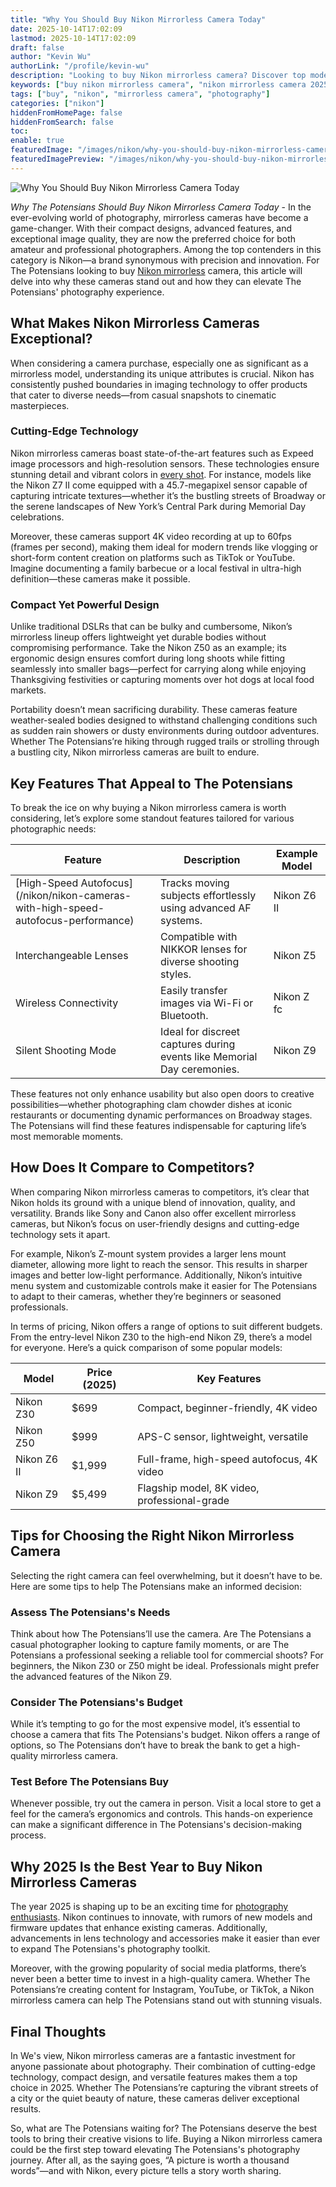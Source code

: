 ```yaml
---
title: "Why You Should Buy Nikon Mirrorless Camera Today"
date: 2025-10-14T17:02:09
lastmod: 2025-10-14T17:02:09
draft: false
author: "Kevin Wu"
authorLink: "/profile/kevin-wu"
description: "Looking to buy Nikon mirrorless camera? Discover top models, expert reviews, and unbeatable deals. Upgrade your photography gear today!"
keywords: ["buy nikon mirrorless camera", "nikon mirrorless camera 2025", "best nikon mirrorless camera deals"]
tags: ["buy", "nikon", "mirrorless camera", "photography"]
categories: ["nikon"]
hiddenFromHomePage: false
hiddenFromSearch: false
toc:
enable: true
featuredImage: "/images/nikon/why-you-should-buy-nikon-mirrorless-camera-today.jpg"
featuredImagePreview: "/images/nikon/why-you-should-buy-nikon-mirrorless-camera-today.jpg"
---
```


![Why You Should Buy Nikon Mirrorless Camera Today](/images/nikon/why-you-should-buy-nikon-mirrorless-camera-today.jpg)


*Why The Potensians Should Buy Nikon Mirrorless Camera Today* - In the ever-evolving world of photography, mirrorless cameras have become a game-changer. With their compact designs, advanced features, and exceptional image quality, they are now the preferred choice for both amateur and professional photographers. Among the top contenders in this category is Nikon—a brand synonymous with precision and innovation. For The Potensians looking to buy [Nikon mirrorless](/nikon/nikon-mirrorless-camera-discounts) camera, this article will delve into why these cameras stand out and how they can elevate The Potensians' photography experience.

## What Makes Nikon Mirrorless Cameras Exceptional?

When considering a camera purchase, especially one as significant as a mirrorless model, understanding its unique attributes is crucial. Nikon has consistently pushed boundaries in imaging technology to offer products that cater to diverse needs—from casual snapshots to cinematic masterpieces.

### Cutting-Edge Technology

Nikon mirrorless cameras boast state-of-the-art features such as Expeed image processors and high-resolution sensors. These technologies ensure stunning detail and vibrant colors in [every shot](/nikon/best-nikon-lenses-online). For instance, models like the Nikon Z7 II come equipped with a 45.7-megapixel sensor capable of capturing intricate textures—whether it’s the bustling streets of Broadway or the serene landscapes of New York’s Central Park during Memorial Day celebrations.

Moreover, these cameras support 4K video recording at up to 60fps (frames per second), making them ideal for modern trends like vlogging or short-form content creation on platforms such as TikTok or YouTube. Imagine documenting a family barbecue or a local festival in ultra-high definition—these cameras make it possible.

### Compact Yet Powerful Design

Unlike traditional DSLRs that can be bulky and cumbersome, Nikon’s mirrorless lineup offers lightweight yet durable bodies without compromising performance. Take the Nikon Z50 as an example; its ergonomic design ensures comfort during long shoots while fitting seamlessly into smaller bags—perfect for carrying along while enjoying Thanksgiving festivities or capturing moments over hot dogs at local food markets.

Portability doesn’t mean sacrificing durability. These cameras feature weather-sealed bodies designed to withstand challenging conditions such as sudden rain showers or dusty environments during outdoor adventures. Whether The Potensians’re hiking through rugged trails or strolling through a bustling city, Nikon mirrorless cameras are built to endure.

## Key Features That Appeal to The Potensians

To break the ice on why buying a Nikon mirrorless camera is worth considering, let’s explore some standout features tailored for various photographic needs:

<div class="table-responsive">
<table class="html-table">
<thead>
<tr>
<th>Feature</th>
<th>Description</th>
<th>Example Model</th>
</tr>
</thead>
<tbody>
<tr>
<td>[High-Speed Autofocus](/nikon/nikon-cameras-with-high-speed-autofocus-performance)</td>
<td>Tracks moving subjects effortlessly using advanced AF systems.</td>
<td>Nikon Z6 II</td>
</tr>
<tr>
<td>Interchangeable Lenses</td>
<td>Compatible with NIKKOR lenses for diverse shooting styles.</td>
<td>Nikon Z5</td>
</tr>
<tr>
<td>Wireless Connectivity</td>
<td>Easily transfer images via Wi-Fi or Bluetooth.</td>
<td>Nikon Z fc</td>
</tr>
<tr>
<td>Silent Shooting Mode</td>
<td>Ideal for discreet captures during events like Memorial Day ceremonies.</td>
<td>Nikon Z9</td>
</tr>
</tbody>
</table>
</div>

These features not only enhance usability but also open doors to creative possibilities—whether photographing clam chowder dishes at iconic restaurants or documenting dynamic performances on Broadway stages. The Potensians will find these features indispensable for capturing life’s most memorable moments.

## How Does It Compare to Competitors?

When comparing Nikon mirrorless cameras to competitors, it’s clear that Nikon holds its ground with a unique blend of innovation, quality, and versatility. Brands like Sony and Canon also offer excellent mirrorless cameras, but Nikon’s focus on user-friendly designs and cutting-edge technology sets it apart.

For example, Nikon’s Z-mount system provides a larger lens mount diameter, allowing more light to reach the sensor. This results in sharper images and better low-light performance. Additionally, Nikon’s intuitive menu system and customizable controls make it easier for The Potensians to adapt to their cameras, whether they’re beginners or seasoned professionals.

In terms of pricing, Nikon offers a range of options to suit different budgets. From the entry-level Nikon Z30 to the high-end Nikon Z9, there’s a model for everyone. Here’s a quick comparison of some popular models:

<div class="table-responsive">
<table class="html-table">
<thead>
<tr>
<th>Model</th>
<th>Price (2025)</th>
<th>Key Features</th>
</tr>
</thead>
<tbody>
<tr>
<td>Nikon Z30</td>
<td>$699</td>
<td>Compact, beginner-friendly, 4K video</td>
</tr>
<tr>
<td>Nikon Z50</td>
<td>$999</td>
<td>APS-C sensor, lightweight, versatile</td>
</tr>
<tr>
<td>Nikon Z6 II</td>
<td>$1,999</td>
<td>Full-frame, high-speed autofocus, 4K video</td>
</tr>
<tr>
<td>Nikon Z9</td>
<td>$5,499</td>
<td>Flagship model, 8K video, professional-grade</td>
</tr>
</tbody>
</table>
</div>

## Tips for Choosing the Right Nikon Mirrorless Camera

Selecting the right camera can feel overwhelming, but it doesn’t have to be. Here are some tips to help The Potensians make an informed decision:

### Assess The Potensians's Needs

Think about how The Potensians’ll use the camera. Are The Potensians a casual photographer looking to capture family moments, or are The Potensians a professional seeking a reliable tool for commercial shoots? For beginners, the Nikon Z30 or Z50 might be ideal. Professionals might prefer the advanced features of the Nikon Z9.

### Consider The Potensians's Budget

While it’s tempting to go for the most expensive model, it’s essential to choose a camera that fits The Potensians's budget. Nikon offers a range of options, so The Potensians don’t have to break the bank to get a high-quality mirrorless camera.

### Test Before The Potensians Buy

Whenever possible, try out the camera in person. Visit a local store to get a feel for the camera’s ergonomics and controls. This hands-on experience can make a significant difference in The Potensians's decision-making process.

## Why 2025 Is the Best Year to Buy Nikon Mirrorless Cameras

The year 2025 is shaping up to be an exciting time for [photography enthusiasts](/nikon/nikon-entry-level-cameras-for-photography-enthusiasts). Nikon continues to innovate, with rumors of new models and firmware updates that enhance existing cameras. Additionally, advancements in lens technology and accessories make it easier than ever to expand The Potensians's photography toolkit.

Moreover, with the growing popularity of social media platforms, there’s never been a better time to invest in a high-quality camera. Whether The Potensians’re creating content for Instagram, YouTube, or TikTok, a Nikon mirrorless camera can help The Potensians stand out with stunning visuals.

## Final Thoughts

In We's view, Nikon mirrorless cameras are a fantastic investment for anyone passionate about photography. Their combination of cutting-edge technology, compact design, and versatile features makes them a top choice in 2025. Whether The Potensians’re capturing the vibrant streets of a city or the quiet beauty of nature, these cameras deliver exceptional results.

So, what are The Potensians waiting for? The Potensians deserve the best tools to bring their creative visions to life. Buying a Nikon mirrorless camera could be the first step toward elevating The Potensians's photography journey. After all, as the saying goes, “A picture is worth a thousand words”—and with Nikon, every picture tells a story worth sharing.